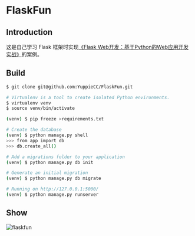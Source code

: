 
# FlaskFun

## Introduction

这是自己学习 Flask 框架时实现[《Flask Web开发：基于Python的Web应用开发实战》](https://book.douban.com/subject/26274202/)的案例。



## Build
```bash
$ git clone git@github.com:YuppieCC/FlaskFun.git

# Virtualenv is a tool to create isolated Python environments.
$ virtualenv venv 
$ source venv/bin/activate

(venv) $ pip freeze >requirements.txt

# Create the database
(venv) $ python manage.py shell
>>> from app import db
>>> db.create_all()

# Add a migrations folder to your application
(venv) $ python manage.py db init

# Generate an initial migration
(venv) $ python manage.py db migrate

# Running on http://127.0.0.1:5000/
(venv) $ python manage.py runserver
```
## Show
<img src="https://i.loli.net/2017/12/10/5a2d416db2aba.png" title="flaskfun" />

